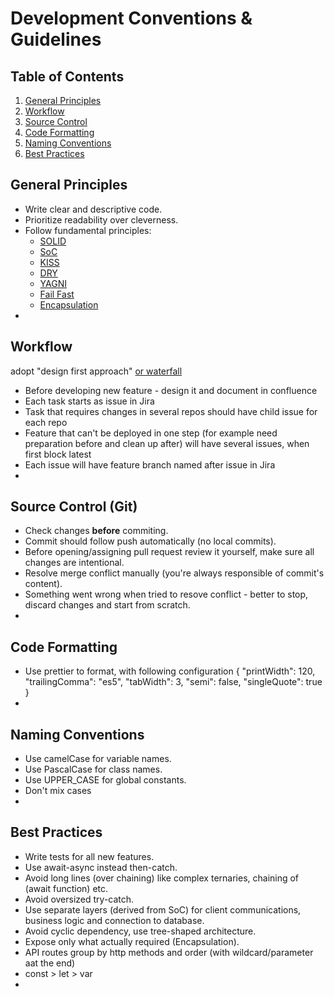 # Development Conventions & Guidelines

## Table of Contents
1. [General Principles](#general-principles)
2. [Workflow](#workflow)
3. [Source Control](#source-control-git)
4. [Code Formatting](#code-formatting)
5. [Naming Conventions](#naming-conventions)
6. [Best Practices](#best-practices)


## General Principles
- Write clear and descriptive code.
- Prioritize readability over cleverness.
- Follow fundamental principles:
  - [SOLID](https://en.wikipedia.org/wiki/SOLID)
  - [SoC](https://en.wikipedia.org/wiki/Separation_of_concerns)
  - [KISS](https://en.wikipedia.org/wiki/KISS_principle)
  - [DRY](https://en.wikipedia.org/wiki/Don%27t_repeat_yourself)
  - [YAGNI](https://en.wikipedia.org/wiki/You_aren%27t_gonna_need_it)
  - [Fail Fast](https://en.wikipedia.org/wiki/Fail-fast_system)
  - [Encapsulation](https://en.wikipedia.org/wiki/Encapsulation_(computer_programming))
- 


## Workflow
adopt "design first approach" [or waterfall](https://en.wikipedia.org/wiki/Waterfall_model)
- Before developing new feature - design it and document in confluence
- Each task starts as issue in Jira
- Task that requires changes in several repos should have child issue for each repo
- Feature that can't be deployed in one step (for example need preparation before and clean up after)
will have several issues, when first block latest
- Each issue will have feature branch named after issue in Jira
- 


## Source Control (Git)
- Check changes **before** commiting.
- Commit should follow push automatically (no local commits).
- Before opening/assigning pull request review it yourself, make sure all changes are intentional.
- Resolve merge conflict manually (you're always responsible of commit's content).
- Something went wrong when tried to resove conflict - better to stop, discard changes and start from scratch.
- 


## Code Formatting
- Use prettier to format, with following configuration
{
  "printWidth": 120,
  "trailingComma": "es5",
  "tabWidth": 3,
  "semi": false,
  "singleQuote": true
}
- 


## Naming Conventions
- Use camelCase for variable names.
- Use PascalCase for class names.
- Use UPPER_CASE for global constants.
- Don't mix cases
- 


## Best Practices
- Write tests for all new features.
- Use await-async instead then-catch.
- Avoid long lines (over chaining) like complex ternaries, chaining of (await function) etc.
- Avoid oversized try-catch.
- Use separate layers (derived from SoC) for client communications, business logic and connection to database.
- Avoid cyclic dependency, use tree-shaped architecture.
- Expose only what actually required (Encapsulation).
- API routes group by http methods and order (with wildcard/parameter aat the end)
- const > let > var
- 

